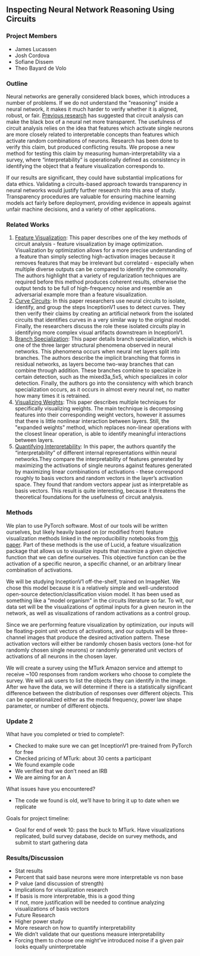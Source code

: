 ## Inspecting Neural Network Reasoning Using Circuits

### Project Members
- James Lucassen
- Josh Cordova
- Sofiane Dissem
- Theo Bayard de Volo

### Outline
Neural networks are generally considered black boxes, which introduces a number of problems. If we do not understand the "reasoning" inside a neural network, it makes it much harder to verify whether it is aligned, robust, or fair. [Previous research](https://distill.pub/2020/circuits/) has suggested that circuit analysis can make the black box of a neural net more transparent. The usefulness of circuit analysis relies on the idea that features which activate single neurons are more closely related to interpretable concepts than features which activate random combinations of neurons. Research has been done to verify this claim, but produced conflicting results. We propose a new method for testing this claim by measuring human-interpretability via a survey, where “interpretability” is operationally defined as consistency in identifying the object that a feature visualization corresponds to.

If our results are significant, they could have substantial implications for data ethics. Validating a circuits-based approach towards transparency in neural networks would justify further research into this area of study. Transparency procedures are valuable for ensuring machine learning models act fairly before deployment, providing evidence in appeals against unfair machine decisions, and a variety of other applications.

### Related Works
1. [Feature Visualization](https://distill.pub/2017/feature-visualization/): This paper describes one of the key methods of circuit analysis - feature visualization by image optimization. Visualization by optimization allows for a more precise understanding of a feature than simply selecting high-activation images because it removes features that may be irrelevant but correlated - especially when multiple diverse outputs can be compared to identify the commonality. The authors highlight that a variety of regularization techniques are required before this method produces coherent results, otherwise the output tends to be full of high-frequency noise and resemble an adversarial example more than a feature visualization.
2. [Curve Circuits](https://distill.pub/2020/circuits/curve-circuits/): In this paper researchers use neural circuits to isolate, identify, and group the steps InceptionV1 uses to detect curves. They then verify their claims by creating an artificial network from the isolated circuits that identifies curves in a very similar way to the original model. Finally, the researchers discuss the role these isolated circuits play in identifying more complex visual artifacts downstream in InceptionV1.
3. [Branch Specialization](https://distill.pub/2020/circuits/branch-specialization/): This paper details branch specialization, which is one of the three larger structural phenomena observed in neural networks. This phenomena occurs when neural net layers split into branches. The authors describe the implicit branching that forms in residual networks, as layers become two-way branches that can combine through addition. These branches combine to specialize in certain detection, such as the mixed3a_5x5, which specializes in color detection. Finally, the authors go into the consistency with which branch specialization occurs, as it occurs in almost every neural net, no matter how many times it is retrained.
4. [Visualizing Weights](https://distill.pub/2020/circuits/visualizing-weights/): This paper describes multiple techniques for specifically visualizing weights.
The main technique is decomposing features into their corresponding weight vectors, however it assumes that there is little nonlinear interaction between layers. Still, the "expanded weights" method, which replaces non-linear operations with the closest linear operation, is able to identify meaningful interactions between layers.
5. [Quantifying Interpretability](https://arxiv.org/abs/1704.05796): In this paper, the authors quantify the “interpretability” of different internal representations within neural networks.They compare the interpretability of features generated by maximizing the activations of single neurons against features generated by maximizing linear combinations of activations - these correspond roughly to basis vectors and random vectors in the layer’s activation space. They found that random vectors appear just as interpretable as basis vectors. This result is quite interesting, because it threatens the theoretical foundations for the usefulness of circuit analysis.

### Methods
We plan to use PyTorch software. Most of our tools will be written ourselves, but likely heavily based on (or modified from) feature visualization methods linked in the reproducibility notebooks from [this paper](https://distill.pub/2017/feature-visualization/). Part of these methods is the use of Lucid, a feature visualization package that allows us to visualize inputs that maximize a given objective function that we can define ourselves. This objective function can be the activation of a specific neuron, a specific channel, or an arbitrary linear combination of activations.

We will be studying InceptionV1 off-the-shelf, trained on ImageNet. We chose this model because it is a relatively simple and well-understood open-source detection/classification vision model. It has been used as something like a "model organism" in the circuits literature so far. To wit, our data set will be the visualizations of optimal inputs for a given neuron in the network, as well as visualizations of random activations as a control group.

Since we are performing feature visualization by optimization, our inputs will be floating-point unit vectors of activations, and our outputs will be three-channel images that produce the desired activation pattern. These activation vectors will either be randomly chosen basis vectors (one-hot for randomly chosen single neurons) or randomly generated unit vectors of activations of all neurons in the chosen layer.

We will create a survey using the MTurk Amazon service and attempt to receive ~100 responses from random workers who choose to complete the survey. We will ask users to list the objects they can identify in the image. After we have the data, we will determine if there is a statistically significant difference between the distribution of responses over different objects. This can be operationalized either as the modal frequency, power law shape parameter, or number of different objects.

### Update 2
What have you completed or tried to complete?:  
- Checked to make sure we can get InceptionV1 pre-trained from PyTorch for free
- Checked pricing of MTurk: about 30 cents a participant
- We found example code
- We verified that we don’t need an IRB
- We are aiming for an A 

What issues have you encountered?
- The code we found is old, we’ll have to bring it up to date when we replicate

Goals for project timeline:
- Goal for end of week 10: pass the buck to MTurk. Have visualizations replicated, build survey database, decide on survey methods, and submit to start gathering data

### Results/Discussion
- Stat results
 - Percent that said base neurons were more interpretable vs non base
 - P value (and discussion of strength)
- Implications for visualization research
 - If basis is more interpretable, this is a good thing
 - If not, more justification will be needed to continue analyzing visualizations of basis vectors 
- Future Research
 - Higher power study
 - More research on how to quantify interpretability
 - We didn’t validate that our questions measure interpretability
  - Forcing them to choose one might’ve introduced noise if a given pair looks equally uninterpretable
